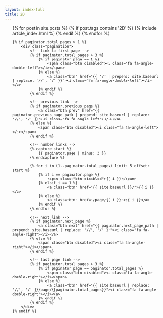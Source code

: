 ```yaml
---
layout: index-full
title: 2D
---
```

 <ul class="articles">
	{% for post in site.posts %}
		{% if post.tags contains '2D' %}
			{% include article_index.html %}
		{% endif %}
	{% endfor %}

	{% if paginator.total_pages > 1 %}
		<div class="pagination">
			<!-- link to first page -->
			{% if paginator.total_pages > 3 %}
				{% if paginator.page == 1 %}
					<span class="btn disabled"><i class="fa fa-angle-double-left"></i></span>
				{% else %}
					<a class="btn" href="{{ '/' | prepend: site.baseurl | replace: '//', '/' }}"><i class="fa fa-angle-double-left"></i></a>
				{% endif %}
			{% endif %}

			<!-- previous link -->
			{% if paginator.previous_page %}
				<a class="btn prev" href="{{ paginator.previous_page_path | prepend: site.baseurl | replace: '//', '/' }}"><i class="fa fa-angle-left"></i></a>
			{% else %}
				<span class="btn disabled"><i class="fa fa-angle-left"></i></span>
			{% endif %}

			<!-- number links -->
			{% capture start %}
				{{ paginator.page | minus: 3 }}
			{% endcapture %}

			{% for i in (1..paginator.total_pages) limit: 5 offset: start %}
				{% if i == paginator.page %}
					<span class="btn disabled">{{ i }}</span>
				{% elsif i == 1 %}
					<a class="btn" href="{{ site.baseurl }}/">{{ i }}</a>
				{% else %}
					<a class="btn" href="/page/{{ i }}">{{ i }}</a>
				{% endif %}
			{% endfor %}

			<!-- next link -->
			{% if paginator.next_page %}
				<a class="btn next" href="{{ paginator.next_page_path | prepend: site.baseurl | replace: '//', '/' }}"><i class="fa fa-angle-right"></i></a>
			{% else %}
				<span class="btn disabled"><i class="fa fa-angle-right"></i></span>
			{% endif %}

			<!-- last page link -->
			{% if paginator.total_pages > 3 %}
				{% if paginator.page == paginator.total_pages %}
					<span class="btn disabled"><i class="fa fa-angle-double-right"></i></span>
				{% else %}
					<a class="btn" href="{{ site.baseurl | replace: '//', '/' }}/page/{{paginator.total_pages}}"><i class="fa fa-angle-double-right"></i></a>
				{% endif %}
			{% endif %}
		</div>
	{% endif %}
</ul>